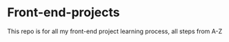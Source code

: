 # Front-end-projects
This repo is for all my front-end project learning process, all steps from A-Z
